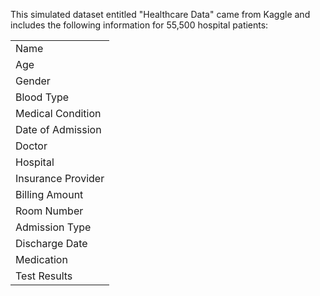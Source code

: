 This simulated dataset entitled "Healthcare Data" came from Kaggle and includes the following information for 55,500 hospital patients:

| |
| ---- |
| Name |
| Age |
| Gender |
| Blood Type |
| Medical Condition |
| Date of Admission |
| Doctor |
| Hospital |
| Insurance Provider |
| Billing Amount |
| Room Number |
| Admission Type |
| Discharge Date |
| Medication |
| Test Results |
